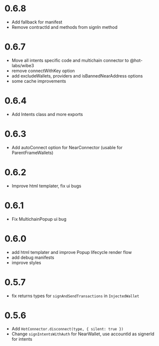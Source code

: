# 0.6.8

- Add fallback for manifest
- Remove contractId and methods from signIn method

# 0.6.7

- Move all intents specific code and multichain connector to @hot-labs/wibe3
- remove connectWithKey option
- add excludeWallets, providers and isBannedNearAddress options
- some cache improvements

# 0.6.4

- Add Intents class and more exports

# 0.6.3

- Add autoConnect option for NearConnector (usable for ParentFrameWallets)

# 0.6.2

- Improve html templater, fix ui bugs

# 0.6.1

- Fix MultichainPopup ui bug

# 0.6.0

- add html templater and improve Popup lifecycle render flow
- add debug manifests
- improve styles

# 0.5.7

- fix returns types for `signAndSendTransactions` in `InjectedWallet`

# 0.5.6

- Add `HotConnector.disconnect(type, { silent: true })`
- Change `signIntentsWithAuth` for NearWallet, use accountId as signerId for intents
